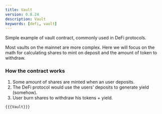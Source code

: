 ```yaml
---
title: Vault
version: 0.8.24
description: Vault
keywords: [defi, vault]
---
```


Simple example of vault contract, commonly used in DeFi protocols.

Most vaults on the mainnet are more complex. Here we will focus on the math for calculating shares to mint on deposit and the amount of token to withdraw.

### How the contract works

1. Some amount of shares are minted when an user deposits.
2. The DeFi protocol would use the users' deposits to generate yield (somehow).
3. User burn shares to withdraw his tokens + yield.

```solidity
{{{Vault}}}
```
